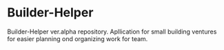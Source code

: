 # Builder-Helper
Builder-Helper ver.alpha repository. Apllication for small building ventures for easier planning ond organizing work for team.
